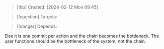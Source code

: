 
>[!tip] Created: [2024-02-12 Mon 09:45]

>[!question] Targets: 

>[!danger] Depends: 

Else it is one commit per action and the chain becomes the bottleneck.
The user functions should be the bottleneck of the system, not the chain.